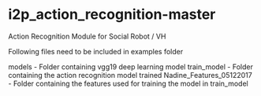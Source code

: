 # i2p_action_recognition-master

Action Recognition Module for Social Robot / VH

Following files need to be included in examples folder

models - Folder containing vgg19 deep learning model
train_model - Folder containing the action recognition model trained
Nadine_Features_05122017 - Folder containing the features used for training the model in train_model
 
